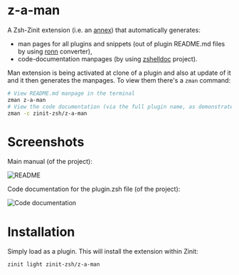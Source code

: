 # z-a-man

A Zsh-Zinit extension (i.e. an
[annex](https://zdharma-continuum.github.io/zinit/wiki/Annexes/)) that automatically generates:

  - man pages for all plugins and snippets (out of plugin README.md files by
    using [ronn](https://github.com/rtomayko/ronn) converter),
  - code-documentation manpages (by using
    [zshelldoc](https://github.com/zdharma/zshelldoc) project).

Man extension is being activated at clone of a plugin and also at update of it
and it then generates the manpages. To view them there's a `zman` command:

```zsh
# View README.md manpage in the terminal
zman z-a-man
# View the code documentation (via the full plugin name, as demonstrated)
zman -c zinit-zsh/z-a-man
```

# Screenshots

Main manual (of the project):

![README](https://raw.githubusercontent.com/zinit-zsh/z-a-man/master/images/zman-readme.png)

Code documentation for the plugin.zsh file (of the project):

![Code documentation](https://raw.githubusercontent.com/zinit-zsh/z-a-man/master/images/zman-cd.png)

# Installation

Simply load as a plugin. This will install the extension within Zinit:

```zsh
zinit light zinit-zsh/z-a-man
```

<!-- vim:set ft=markdown tw=80: -->
